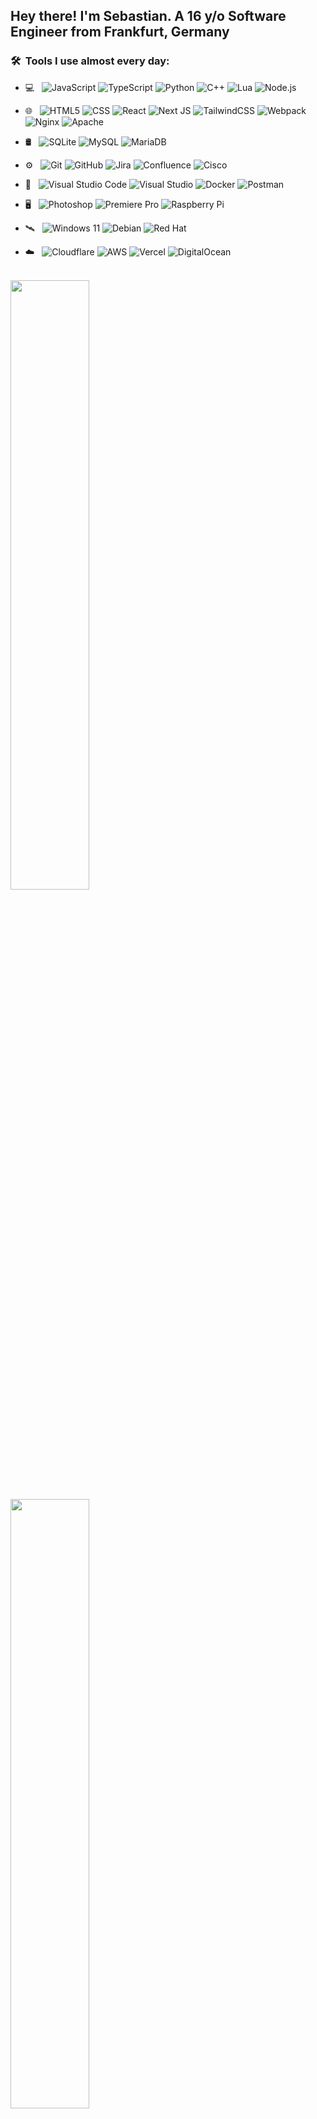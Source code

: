 

<h2> Hey there! I'm Sebastian. A 16 y/o Software Engineer from Frankfurt, Germany</h2>

<h3> 🛠 &nbsp;Tools I use almost every day:</h3>

- 💻 &nbsp;
  ![JavaScript](https://img.shields.io/badge/javascript-333333?style=for-the-badge&logo=javascript&logoColor=%23F7DF1E)
  ![TypeScript](https://img.shields.io/badge/-TypeScript-333333?style=for-the-badge&logo=typescript)
  ![Python](https://img.shields.io/badge/-Python-333333?style=for-the-badge&logo=python)
  ![C++](https://img.shields.io/badge/C++-333333?style=for-the-badge&logo=C%2B%2B&logoColor=00599c)
  ![Lua](https://img.shields.io/badge/-Lua-333333?style=for-the-badge&logo=Lua&logoColor=007396)
  ![Node.js](https://img.shields.io/badge/-Node.js-333333?style=for-the-badge&logo=Node.js)

- 🌐 &nbsp;
  ![HTML5](https://img.shields.io/badge/-HTML5-333333?style=for-the-badge&logo=HTML5)
  ![CSS](https://img.shields.io/badge/-CSS-333333?style=for-the-badge&logo=CSS3&logoColor=1572B6)
  ![React](https://img.shields.io/badge/-React-333333?style=for-the-badge&logo=react)
  ![Next JS](https://img.shields.io/badge/Next-333333?style=for-the-badge&logo=next.js&logoColor=white)
  ![TailwindCSS](https://img.shields.io/badge/tailwindcss-333333?style=for-the-badge&logo=tailwind-css&logoColor=2338B2AC)
  ![Webpack](https://img.shields.io/badge/webpack-333333?style=for-the-badge&logo=webpack&logoColor=238DD6F9)
  ![Nginx](https://img.shields.io/badge/nginx-333333?style=for-the-badge&logo=nginx&logoColor=%23009639)
  ![Apache](https://img.shields.io/badge/apache-333333?style=for-the-badge&logo=apache&logoColor=%23D42029)
- 🛢 &nbsp;
  ![SQLite](https://img.shields.io/badge/-SQLite-333333?style=for-the-badge&logo=sqlite&logoColor=49A7DD)
  ![MySQL](https://img.shields.io/badge/-MySQL-333333?style=for-the-badge&logo=mysql)
  ![MariaDB](https://img.shields.io/badge/MariaDB-333333?style=for-the-badge&logo=mariadb)
- ⚙️ &nbsp;
  ![Git](https://img.shields.io/badge/-Git-333333?style=for-the-badge&logo=git)
  ![GitHub](https://img.shields.io/badge/-GitHub-333333?style=for-the-badge&logo=github)
  ![Jira](https://img.shields.io/badge/jira-333333?style=for-the-badge&logo=jira&logoColor=%230A0FFF)
  ![Confluence](https://img.shields.io/badge/confluence-333333?style=for-the-badge&logo=confluence&logoColor=%23172BF4)
  ![Cisco](https://img.shields.io/badge/cisco-333333?style=for-the-badge&logo=cisco&logoColor=%23049fd9)
- 🔧 &nbsp;
  ![Visual Studio Code](https://img.shields.io/badge/-Visual%20Studio%20Code-333333?style=for-the-badge&logo=visual-studio-code&logoColor=007ACC)
  ![Visual Studio](https://img.shields.io/badge/-Visual%20Studio-333333?style=for-the-badge&logo=visual-studio-code&logoColor=632C8C)
  ![Docker](https://img.shields.io/badge/docker-333333?style=for-the-badge&logo=docker&logoColor=%230db7ed)
  ![Postman](https://img.shields.io/badge/Postman-333333?style=for-the-badge&logo=postman&logoColor=FF6C37)
- 🖥 &nbsp;
  ![Photoshop](https://img.shields.io/badge/-Photoshop-333333?style=for-the-badge&logo=adobe-photoshop)
  ![Premiere Pro](https://img.shields.io/badge/-Premiere%20Pro-333333?style=for-the-badge&logo=adobe-premiere-pro)
  ![Raspberry Pi](https://img.shields.io/badge/-RaspberryPi-333333?style=for-the-badge&logo=Raspberry-Pi&logoColor=C51A4A)
- 🛰 &nbsp;
  ![Windows 11](https://img.shields.io/badge/Windows%2011-333333?style=for-the-badge&logo=Windows%2011&logoColor=%230079d5)
  ![Debian](https://img.shields.io/badge/Debian-333333?style=for-the-badge&logo=debian&logoColor=D70A53)
  ![Red Hat](https://img.shields.io/badge/Red%20Hat-333333?style=for-the-badge&logo=redhat&logoColor=EE0000)
- ☁️ &nbsp;
  ![Cloudflare](https://img.shields.io/badge/Cloudflare-333333?style=for-the-badge&logo=Cloudflare&logoColor=F38020)
  ![AWS](https://img.shields.io/badge/AWS-333333?style=for-the-badge&logo=amazon-aws&logoColor=%23FF9900)
  ![Vercel](https://img.shields.io/badge/vercel-333333?style=for-the-badge&logo=vercel&logoColor=%23000000)
  ![DigitalOcean](https://img.shields.io/badge/DigitalOcean-333333?style=for-the-badge&logo=digitalOcean&logoColor=%230167ff)

<br/>
<a href="https://github.com/LPSebi">
  <img width="50%" src="https://github-readme-streak-stats.herokuapp.com/?user=LPSebi&theme=radical&hide_border=false](https://github-readme-streak-stats.herokuapp.com?user=LPSebi&theme=tokyonight-duo&hide_border=true&mode=weekly&exclude_days=Sun%2CSat&background=1A1C1F" />
</a>
<a href="https://discord.com/users/363616190377099265">
  <img width="50%" src="https://lanyard-profile-readme.vercel.app/api/363616190377099265" />
  <br/>
</a>

<br/>
<p align="center">
  <a href="https://www.google.de/maps/place/Deutschland/">
    <img alt="Country" src="https://img.shields.io/badge/Country-Germany-orange?style=for-the-badge&logo=germany">
  </a>
</p> 
